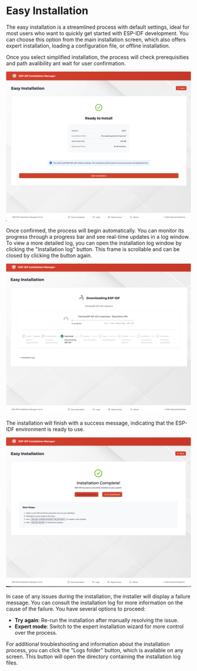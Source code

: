 # Easy Installation

The easy installation is a streamlined process with default settings, ideal for most users who want to quickly get started with ESP-IDF development. You can choose this option from the main installation screen, which also offers expert installation, loading a configuration file, or offline installation.

Once you select simplified installation, the process will check prerequisities and path avalibility ant wait for user confirmation.

![Easy Installation Ready](./screenshots/easy_install_ready.png)

Once confirmed, the process will begin automatically. You can monitor its progress through a progress bar and see real-time updates in a log window. To view a more detailed log, you can open the installation log window by clicking the "Installation log" button. This frame is scrollable and can be closed by clicking the button again.

![Easy Installation Progress](./screenshots/easy_installation_progress.png)

The installation will finish with a success message, indicating that the ESP-IDF environment is ready to use.

![Easy Installation Finished](./screenshots/easy_installation_complete.png)

In case of any issues during the installation, the installer will display a failure message. You can consult the installation log for more information on the cause of the failure. You have several options to proceed:
* **Try again**: Re-run the installation after manually resolving the issue.
* **Expert mode**: Switch to the expert installation wizard for more control over the process.

For additional troubleshooting and information about the installation process, you can click the "Logs folder" button, which is available on any screen. This button will open the directory containing the installation log files.
